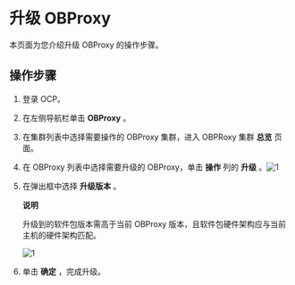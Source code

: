升级 OBProxy 
===============================

本页面为您介绍升级 OBProxy 的操作步骤。

操作步骤 
-------------------------

1. 登录 OCP。

   

2. 在左侧导航栏单击 **OBProxy** 。

   

3. 在集群列表中选择需要操作的 OBProxy 集群，进入 OBPRoxy 集群 **总览** 页面。

   

4. 在 OBProxy 列表中选择需要升级的 OBProxy，单击 **操作** 列的 **升级** 。![1](https://help-static-aliyun-doc.aliyuncs.com/assets/img/zh-CN/4306260261/p271521.png)

   

5. 在弹出框中选择 **升级版本** 。

   **说明**

   

   升级到的软件包版本需高于当前 OBProxy 版本，且软件包硬件架构应与当前主机的硬件架构匹配。

   ![1](https://help-static-aliyun-doc.aliyuncs.com/assets/img/zh-CN/3139360261/p271762.png)
   

6. 单击 **确定** ，完成升级。

   



